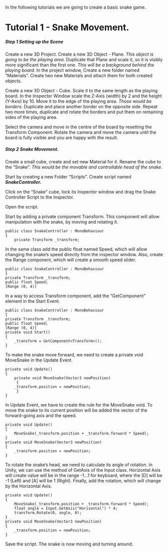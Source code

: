 In the following tutorials we are going to create a basic snake game. 
# Tutorial 1 - Snake Movement.


##### Step 1 Setting up the Scene


Create a new 3D Project. 
Create a new 3D Object - Plane. 
*This object is going to be the playing area.*
Duplicate that Plane and scale it, so it is visibly more significant than the first one.
*This will be a background behind the playing board.*
In the project window, Create a new folder named “Materials”. 
Create two new Materials and attach them for both created objects.

Create a new 3D Object - Cube. Scale it to the same length as the playing board. 
In the Inspector Window scale the Z-Axis (width) by 2 and the height (Y-Axis) by 10. 
Move it to the edge of the playing area. *Those would be borders.* 
Duplicate and place another border on the opposite side. 
Repeat two more times, duplicate and rotate the borders and put them on remaining sides of the playing area. 

Select the camera and move in the centre of the board by resetting the Transform Component. Rotate the camera and move the camera until the board is fully visible and you are happy with the result.

##### Step 2 Snake Movement.

Create a small cube, create and set new Material for it. Rename the cube to the “Snake”. 
*This would be the movable and controllable head of the snake.*

Start by creating a new Folder “Scripts”. Create script named ***SnakeController.***

Click on the “Snake” cube, lock its Inspector window and drag the Snake Controller Script to the Inspector. 

Open the script. 

Start by adding a private component Transform. 
This component will allow manipulation with the snake, by moving and rotating it. 

```
public class SnakeController : MonoBehaviour
{
    private Transform _transform;
```



In the same class add the public float named Speed, which will allow changing the snake’s speed directly from the inspector window. 
Also, create the Range component, which will create a smooth speed slider.



    public class SnakeController : MonoBehaviour
    {
    private Transform _transform;
    public float Speed;
    [Range (0, 4)]



In a way to access Transform component, add the “GetComponent” element in the Start Event. 



    public class SnakeController : MonoBehaviour
    {
    private Transform _transform;
    public float Speed;
    [Range (0, 4)]
    private void Start()
    {
        _transform = GetComponent<Transform>();
    }


To make the snake move forward, we need to create a private void MoveSnake in the Update Event. 



    private void Update()
    {
        private void MoveSnake(Vector3 newPosition)
         {
        _transform.position = newPosition;
         }
    } 


In Update Event, we have to create the rule for the MoveSnake void. To move the snake to its current position will be added the vector of the forward-going axis and the speed.


    private void Update()
    {
        MoveSnake(_transform.position + _transform.forward * Speed);
    }
    private void MoveSnake(Vector3 newPosition)
    {
        _transform.position = newPosition;
    }





To rotate the snake’s head, we need to calculate its angle of rotation. In Unity, we can use the method of GetAxis of the Input class. 
Horizontal Axis will create value will be in the range -1...1 for keyboard, where the [D] will be -1 (Left) and [A] will be 1 (Right). 
Finally, add the rotation, which will change by the Horizontal Axis.



    private void Update()
    {
        MoveSnake(_transform.position + _transform.forward * Speed);
        float angle = Input.GetAxis("Horizontal") * 4;
        transform.Rotate(0, angle, 0);
    }
    private void MoveSnake(Vector3 newPosition)
    {
        _transform.position = newPosition;
    }

Save the script. The snake is now moving and turning around.
